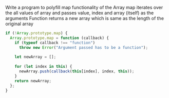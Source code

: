 Write a program to polyfill map functionality of the Array
map iterates over the all values of array and passes value, index and array (itself) as the arguments Function returns a new array which is same as the length of the original array



```js
if (!Array.prototype.map) {
  Array.prototype.map = function (callback) {
    if (typeof callback !== "function")
      throw new Error("Argument passed has to be a function");
 
    let newArray = [];
 
    for (let index in this) {
      newArray.push(callback(this[index], index, this));
    }
    return newArray;
  };
}
```